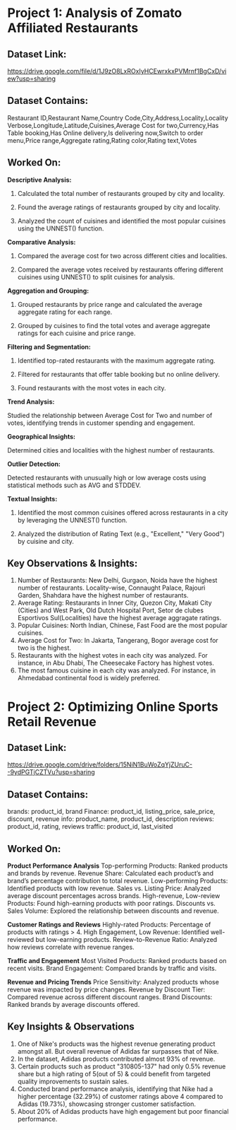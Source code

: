 # Project 1: Analysis of Zomato Affiliated Restaurants

## Dataset Link:
https://drive.google.com/file/d/1J9zO8LxROxIyHCEwrxkxPVMrnf1BgCxD/view?usp=sharing

## Dataset Contains: 
Restaurant ID,Restaurant Name,Country Code,City,Address,Locality,Locality Verbose,Longitude,Latitude,Cuisines,Average Cost for two,Currency,Has Table booking,Has Online delivery,Is delivering now,Switch to order menu,Price range,Aggregate rating,Rating color,Rating text,Votes

## Worked On:
**Descriptive Analysis:**

1. Calculated the total number of restaurants grouped by city and locality.
   
2. Found the average ratings of restaurants grouped by city and locality.

3. Analyzed the count of cuisines and identified the most popular cuisines using the UNNEST() function.

**Comparative Analysis:**

1. Compared the average cost for two across different cities and localities.

2. Compared the average votes received by restaurants offering different cuisines using UNNEST() to split cuisines for analysis.

**Aggregation and Grouping:**
1. Grouped restaurants by price range and calculated the average aggregate rating for each range.

2. Grouped by cuisines to find the total votes and average aggregate ratings for each cuisine and price range.

**Filtering and Segmentation:**
1. Identified top-rated restaurants with the maximum aggregate rating.

2. Filtered for restaurants that offer table booking but no online delivery.

3. Found restaurants with the most votes in each city.

**Trend Analysis:**

Studied the relationship between Average Cost for Two and number of votes, identifying trends in customer spending and engagement.

**Geographical Insights:**

Determined cities and localities with the highest number of restaurants.

**Outlier Detection:**

Detected restaurants with unusually high or low average costs using statistical methods such as AVG and STDDEV.

**Textual Insights:**

1. Identified the most common cuisines offered across restaurants in a city by leveraging the UNNEST() function.

2. Analyzed the distribution of Rating Text (e.g., "Excellent," "Very Good") by cuisine and city.

## Key Observations & Insights:
1. Number of Restaurants: New Delhi, Gurgaon, Noida have the highest number of restaurants. Locality-wise, Connaught Palace, Rajouri Garden, Shahdara have the highest number of restaurants.
2. Average Rating: Restaurants in Inner City, Quezon City, Makati City (Cities) and West Park, Old Dutch Hospital Port, Setor de clubes Esportivos Sul(Localities) have the highest average aggragate ratings.
3. Popular Cuisines: North Indian, Chinese, Fast Food are the most popular cuisines.
4. Average Cost for Two: In Jakarta, Tangerang, Bogor average cost for two is the highest.
5. Restaurants with the highest votes in each city was analyzed. For instance, in Abu Dhabi, The Cheesecake Factory has highest votes.
6. The most famous cuisine in each city was analyzed. For instance, in Ahmedabad continental food is widely preferred.

# Project 2: Optimizing Online Sports Retail Revenue

## Dataset Link:
https://drive.google.com/drive/folders/15NiN1BuWoZqYjZUruC--9ydPGTjCZTVu?usp=sharing

## Dataset Contains:
brands: product_id, brand
Finance: product_id, listing_price, sale_price, discount, revenue 
info: product_name, product_id, description
reviews: product_id, rating, reviews
traffic: product_id, last_visited

## Worked On:
**Product Performance Analysis**
Top-performing Products: Ranked products and brands by revenue.
Revenue Share: Calculated each product’s and brand’s percentage contribution to total revenue.
Low-performing Products: Identified products with low revenue.
Sales vs. Listing Price: Analyzed average discount percentages across brands.
High-revenue, Low-review Products: Found high-earning products with poor ratings.
Discounts vs. Sales Volume: Explored the relationship between discounts and revenue.

**Customer Ratings and Reviews**
Highly-rated Products: Percentage of products with ratings > 4.
High Engagement, Low Revenue: Identified well-reviewed but low-earning products.
Review-to-Revenue Ratio: Analyzed how reviews correlate with revenue ranges.

**Traffic and Engagement**
Most Visited Products: Ranked products based on recent visits.
Brand Engagement: Compared brands by traffic and visits.

**Revenue and Pricing Trends**
Price Sensitivity: Analyzed products whose revenue was impacted by price changes.
Revenue by Discount Tier: Compared revenue across different discount ranges.
Brand Discounts: Ranked brands by average discounts offered.

## Key Insights & Observations
1. One of Nike's products was the highest revenue generating product amongst all. But overall revenue of Adidas far surpasses that of Nike.
2. In the dataset, Adidas products contributed almost 93% of revenue.
3. Certain products such as product "310805-137" had only 0.5% revenue share but a high rating of 5(out of 5) & could benefit from targeted quality improvements to sustain sales.
4. Conducted brand performance analysis, identifying that Nike had a higher percentage (32.29%) of customer ratings above 4 compared to Adidas (19.73%), showcasing stronger customer satisfaction.
5. About 20% of Adidas products have high engagement but poor financial performance. 
   
   
